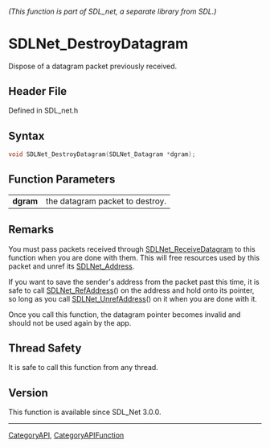 ###### (This function is part of SDL_net, a separate library from SDL.)
# SDLNet_DestroyDatagram

Dispose of a datagram packet previously received.

## Header File

Defined in SDL_net.h

## Syntax

```c
void SDLNet_DestroyDatagram(SDLNet_Datagram *dgram);

```

## Function Parameters

|               |                                 |
| ------------- | ------------------------------- |
| **dgram**     | the datagram packet to destroy. |

## Remarks

You must pass packets received through
[SDLNet_ReceiveDatagram](SDLNet_ReceiveDatagram) to this function when you
are done with them. This will free resources used by this packet and unref
its [SDLNet_Address](SDLNet_Address).

If you want to save the sender's address from the packet past this time, it
is safe to call [SDLNet_RefAddress](SDLNet_RefAddress)() on the address and
hold onto its pointer, so long as you call
[SDLNet_UnrefAddress](SDLNet_UnrefAddress)() on it when you are done with
it.

Once you call this function, the datagram pointer becomes invalid and
should not be used again by the app.

## Thread Safety

It is safe to call this function from any thread.

## Version

This function is available since SDL_Net 3.0.0.

----
[CategoryAPI](CategoryAPI), [CategoryAPIFunction](CategoryAPIFunction)

